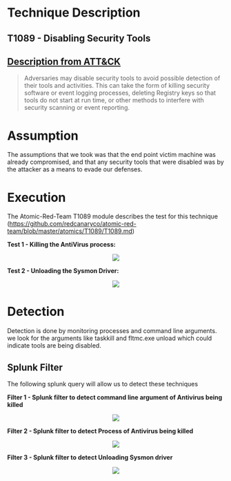 # Technique Description

## T1089 - Disabling Security Tools
## [Description from ATT&CK](https://attack.mitre.org/techniques/T1089/)
<blockquote>
Adversaries may disable security tools to avoid possible detection of their tools and activities. This can take the form of killing security software or event logging processes, deleting Registry keys so that tools do not start at run time, or other methods to interfere with security scanning or event reporting.
</blockquote>

# Assumption
The assumptions that we took was that the end point victim machine was already compromised, and that any security tools that were disabled was by the attacker as a means to evade our defenses.

# Execution
The Atomic-Red-Team T1089 module describes the test for this technique (https://github.com/redcanaryco/atomic-red-team/blob/master/atomics/T1089/T1089.md)

<b>Test 1 - Killing the AntiVirus process:</b>
<p align="center">
  <img src="https://github.com/ayusuf15/DPI911SSA-Project-Group3/blob/master/Defense-Evasion/Disabling%20Security%20Tools%20-%20T1089/Screenshots/Disabling-Antivirus.PNG">
</p>

<b>Test 2 - Unloading the Sysmon Driver:</b>
<p align="center">
  <img src="https://github.com/ayusuf15/DPI911SSA-Project-Group3/blob/master/Defense-Evasion/Disabling%20Security%20Tools%20-%20T1089/Screenshots/Disabling-Sysmon.PNG">
</p>

# Detection
Detection is done by monitoring processes and command line arguments. we look for the arguments like taskkill and fltmc.exe unload which could indicate tools are being disabled.

## Splunk Filter
The following splunk query will allow us to detect these techniques

<b>Filter 1 - Splunk filter to detect command line argument of Antivirus being killed</b>
<p align="center">
  <img src="https://github.com/ayusuf15/DPI911SSA-Project-Group3/blob/master/Defense-Evasion/Disabling%20Security%20Tools%20-%20T1089/Screenshots/Splunk-Antivirus.PNG">
</p>

<b>Filter 2 - Splunk filter to detect Process of Antivirus being killed</b>
<p align="center">
  <img src="https://github.com/ayusuf15/DPI911SSA-Project-Group3/blob/master/Defense-Evasion/Disabling%20Security%20Tools%20-%20T1089/Screenshots/Splunk-Antivirus-2.PNG">
</p>

<b>Filter 3 - Splunk filter to detect Unloading Sysmon driver</b>
<p align="center">
  <img src="https://github.com/ayusuf15/DPI911SSA-Project-Group3/blob/master/Defense-Evasion/Disabling%20Security%20Tools%20-%20T1089/Screenshots/Splunk-Sysmon.PNG">
</p>

